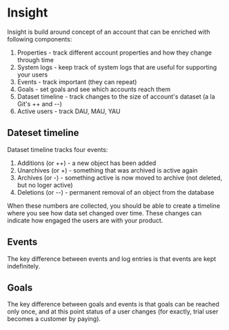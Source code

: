 # Insight

Insight is build around concept of an account that can be enriched with following components:

1. Properties       - track different account properties and how they change through time
2. System logs      - keep track of system logs that are useful for supporting your users
3. Events           - track important (they can repeat)
4. Goals            - set goals and see which accounts reach them
5. Dataset timeline - track changes to the size of account's dataset (a la Git's ++ and --)
6. Active users     - track DAU, MAU, YAU

## Dateset timeline

Dataset timeline tracks four events:

1. Additions (or ++) - a new object has been added
2. Unarchives (or +) - something that was archived is active again
3. Archives (or -) - something active is now moved to archive (not deleted, but no loger active)
4. Deletions (or --) - permanent removal of an object from the database

When these numbers are collected, you should be able to create a timeline where you see how data set changed over time. These changes can indicate how engaged the users are with your product.

## Events

The key difference between events and log entries is that events are kept indefinitely.

## Goals

The key difference between goals and events is that goals can be reached only once, and at this point status of a user changes (for exactly, trial user becomes a customer by paying).